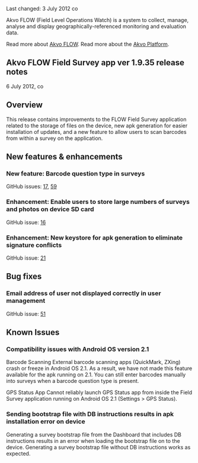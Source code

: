 Last changed: 3 July 2012 co

Akvo FLOW (Field Level Operations Watch) is a system to collect, manage, analyse and display geographically-referenced monitoring and evaluation data.

Read more about [Akvo FLOW](http://www.akvo.org/blog/?p=4836).
Read more about the [Akvo Platform](http://www.akvo.org/blog/?p=4822).

Akvo FLOW Field Survey app ver 1.9.35 release notes
----
6 July 2012, co

Overview
----
This release contains improvements to the FLOW Field Survey application related to the storage of files on the device, new apk generation for easier installation of updates, and a new feature to allow users to scan barcodes from within a survey on the application.

New features & enhancements
----
### New feature: Barcode question type in surveys


GitHub issues:
[17](https://github.com/akvo/akvo-flow/issues/17), [59](https://github.com/akvo/akvo-flow/issues/59)

### Enhancement: Enable users to store large numbers of surveys and photos on device SD card


GitHub issue:
[16](https://https://github.com/akvo/akvo-flow/issues/16)

### Enhancement: New keystore for apk generation to eliminate signature conflicts


GitHub issue:
[21](https://https://github.com/akvo/akvo-flow/issues/21)


Bug fixes
----
### Email address of user not displayed correctly in user management

GitHub issue:
[51](https://https://github.com/akvo/akvo-flow/issues/51)


Known Issues
----
### Compatibility issues with Android OS version 2.1

Barcode Scanning
External barcode scanning apps (QuickMark, ZXing) crash or freeze in Android OS 2.1. As a result, we have not made this feature available for the apk running on 2.1. You can still enter barcodes manually into surveys when a barcode question type is present.

GPS Status App
Cannot reliably launch GPS Status app from inside the Field Survey application running on Android OS 2.1 (Settings > GPS Status).

### Sending bootstrap file with DB instructions results in apk installation error on device

Generating a survey bootstrap file from the Dashboard that includes DB instructions results in an error when loading the bootstrap file on to the device. Generating a survey bootstrap file without DB instructions works as expected.